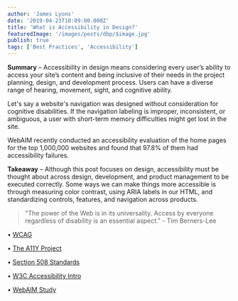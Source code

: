 ```yaml
---
author: 'James Lyons'
date: '2019-04-23T10:09:00.000Z'
title: 'What is Accessibility in Design?'
featuredImage: '/images/posts/dbp/$image.jpg'
publish: true
tags: ['Best Practices', 'Accessibility']
---
```


**Summary** – Accessibility in design means considering every user’s ability to access your site’s content and being inclusive of their needs in the project planning, design, and development process. Users can have a diverse range of hearing, movement, sight, and cognitive ability.

Let's say a website's navigation was designed without consideration for cognitive disabilities. If the navigation labeling is improper, inconsistent, or ambiguous, a user with short-term memory difficulties might get lost in the site.

WebAIM recently conducted an accessibility evaluation of the home pages for the top 1,000,000 websites and found that 97.8% of them had accessibility failures.

**Takeaway** – Although this post focuses on design, accessibility must be thought about across design, development, and product management to be executed correctly. Some ways we can make things more accessible is through measuring color contrast, using ARIA labels in our HTML, and standardizing controls, features, and navigation across products.

> "The power of the Web is in its universality. Access by everyone regardless of disability is an essential aspect." - Tim Berners-Lee

• [WCAG](https://www.w3.org/TR/WCAG/)

• [The A11Y Project](https://a11yproject.com/)

• [Section 508 Standards](https://www.access-board.gov/guidelines-and-standards/communications-and-it/about-the-section-508-standards)

• [W3C Accessibility Intro](https://www.w3.org/WAI/fundamentals/accessibility-intro/)

• [WebAIM Study](https://webaim.org/projects/million/)
